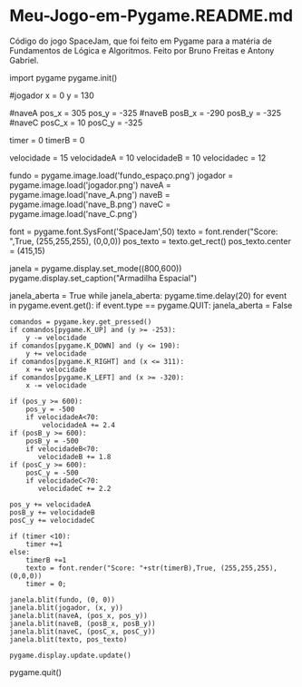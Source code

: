 # Meu-Jogo-em-Pygame.README.md
Código do jogo SpaceJam, que foi feito em Pygame para a matéria de Fundamentos de Lógica e Algoritmos. Feito por Bruno Freitas e Antony Gabriel.

import pygame
pygame.init()

#jogador
x = 0
y = 130

#naveA
pos_x = 305
pos_y = -325
#naveB
posB_x = -290
posB_y = -325
#naveC
posC_x = 10
posC_y = -325

timer = 0
timerB = 0

velocidade = 15
velocidadeA = 10
velocidadeB = 10
velocidadec = 12

fundo = pygame.image.load('fundo_espaço.png')
jogador = pygame.image.load('jogador.png')
naveA = pygame.image.load('nave_A.png')
naveB = pygame.image.load('nave_B.png')
naveC = pygame.image.load('nave_C.png')

font = pygame.font.SysFont('SpaceJam',50)
texto = font.render("Score: ",True, (255,255,255), (0,0,0))
pos_texto = texto.get_rect()
pos_texto.center = (415,15)

janela = pygame.display.set_mode((800,600))
pygame.display.set_caption("Armadilha Espacial")

janela_aberta = True
while janela_aberta:
    pygame.time.delay(20)
    for event in pygame.event.get():
        if event.type == pygame.QUIT:
            janela_aberta = False

    comandos = pygame.key.get_pressed()
    if comandos[pygame.K_UP] and (y >= -253):
        y -= velocidade
    if comandos[pygame.K_DOWN] and (y <= 190):
        y += velocidade
    if comandos[pygame.K_RIGHT] and (x <= 311):
        x += velocidade
    if comandos[pygame.K_LEFT] and (x >= -320):
        x -= velocidade

    if (pos_y >= 600):
        pos_y = -500
        if velocidadeA<70:
            velocidadeA += 2.4
    if (posB_y >= 600):
        posB_y = -500
        if velocidadeB<70:
           velocidadeB += 1.8
    if (posC_y >= 600):
        posC_y = -500
        if velocidadeC<70:
           velocidadeC += 2.2

    pos_y += velocidadeA
    posB_y += velocidadeB
    posC_y += velocidadeC

    if (timer <10):
        timer +=1
    else:
        timerB +=1
        texto = font.render("Score: "+str(timerB),True, (255,255,255), (0,0,0))
        timer = 0;

    janela.blit(fundo, (0, 0))
    janela.blit(jogador, (x, y))
    janela.blit(naveA, (pos_x, pos_y))
    janela.blit(naveB, (posB_x, posB_y))
    janela.blit(naveC, (posC_x, posC_y))
    janela.blit(texto, pos_texto)

    pygame.display.update.update()

pygame.quit()

